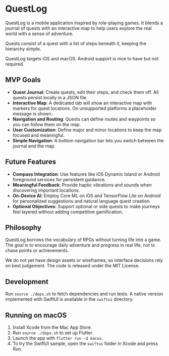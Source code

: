 # QuestLog

QuestLog is a mobile application inspired by role-playing games. It blends a journal of quests with an interactive map to help users explore the real world with a sense of adventure.

Quests consist of a quest with a list of steps beneath it, keeping the hierarchy simple.

QuestLog targets iOS and macOS. Android support is nice to have but not required.

## MVP Goals
 - **Quest Journal**: Create quests, edit their steps, and check them off. All quests persist locally in a JSON file.
 - **Interactive Map**: A dedicated tab will show an interactive map with markers for quest locations. On unsupported platforms a placeholder message is shown.
- **Navigation and Routing**: Quests can define routes and waypoints so you can follow them on the map.
- **User Customization**: Define major and minor locations to keep the map focused and meaningful.
- **Simple Navigation**: A bottom navigation bar lets you switch between the journal and the map.

## Future Features
- **Compass Integration**: Use features like iOS Dynamic Island or Android foreground services for persistent guidance.
- **Meaningful Feedback**: Provide haptic vibrations and sounds when discovering important locations.
- **On‑Device AI**: Employ Core ML on iOS and TensorFlow Lite on Android for personalized suggestions and natural language quest creation.
- **Optional Objectives**: Support optional or side quests to make journeys feel layered without adding competitive gamification.

## Philosophy
QuestLog borrows the vocabulary of RPGs without turning life into a game. The goal is to encourage daily adventure and progress in real life, not to chase points or achievements.

We do not yet have design assets or wireframes, so interface decisions rely on best judgement. The code is released under the MIT License.

## Development
Run `source ./deps.sh` to fetch dependencies and run tests. A native version implemented with SwiftUI is available in the `swiftui` directory.


## Running on macOS
1. Install Xcode from the Mac App Store.
2. Run `source ./deps.sh` to set up Flutter.
3. Launch the app with `flutter run -d macos`.
4. To try the SwiftUI sample, open the `swiftui` folder in Xcode and press Run.
